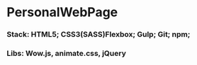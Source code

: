 # PersonalWebPage
### Stack: HTML5; CSS3(SASS)Flexbox; Gulp; Git; npm;
### Libs: Wow.js, animate.css, jQuery
